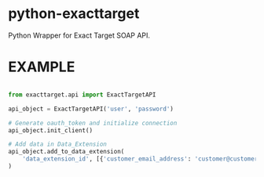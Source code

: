 python-exacttarget
==================

Python Wrapper for Exact Target SOAP API.

EXAMPLE
=======

```python

from exacttarget.api import ExactTargetAPI

api_object = ExactTargetAPI('user', 'password')

# Generate oauth_token and initialize connection
api_object.init_client()

# Add data in Data_Extension
api_object.add_to_data_extension(
    'data_extension_id', [{'customer_email_address': 'customer@customer.com', 'product': '678'}]
)
```
